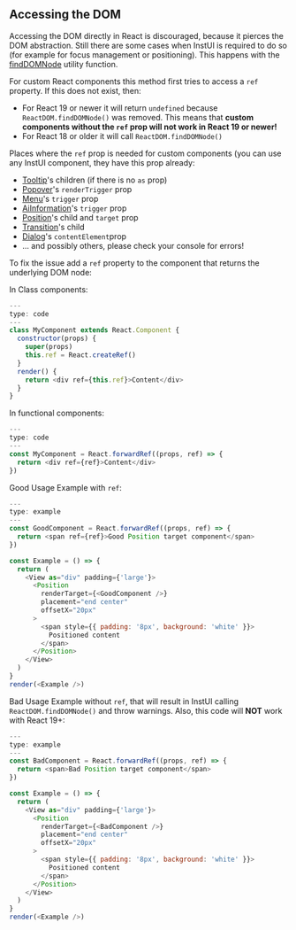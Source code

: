 
## Accessing the DOM

Accessing the DOM directly in React is discouraged, because it pierces the DOM abstraction. Still there are some cases when InstUI is required to do so (for example for focus management or positioning). This happens with the [findDOMNode](findDOMNode) utility function.

For custom React components this method first tries to access a `ref` property. If this does not exist, then:

- For React 19 or newer it will return `undefined` because `ReactDOM.findDOMNode()` was removed. This means that **custom components without the `ref` prop will not work in React 19 or newer!**
- For React 18 or older it will call `ReactDOM.findDOMNode()`

Places where the `ref` prop is needed for custom components (you can use any InstUI component, they have this prop already:

- [Tooltip](Tooltip)'s children (if there is no `as` prop)
- [Popover](Popover)'s `renderTrigger` prop
- [Menu](Menu)'s `trigger` prop
- [AiInformation](AiInformation)'s `trigger` prop
- [Position](Position)'s child and `target` prop
- [Transition](Transition)'s child
- [Dialog](Dialog)'s `contentElement`prop
- ... and possibly others, please check your console for errors!

To fix the issue add a `ref` property to the component that returns the underlying DOM node:

In Class components:

```javascript
---
type: code
---
class MyComponent extends React.Component {
  constructor(props) {
    super(props)
    this.ref = React.createRef()
  }
  render() {
    return <div ref={this.ref}>Content</div>
  }
}
```

In functional components:

```javascript
---
type: code
---
const MyComponent = React.forwardRef((props, ref) => {
  return <div ref={ref}>Content</div>
})
```

Good Usage Example with `ref`:

```js
---
type: example
---
const GoodComponent = React.forwardRef((props, ref) => {
  return <span ref={ref}>Good Position target component</span>
})

const Example = () => {
  return (
    <View as="div" padding={'large'}>
      <Position
        renderTarget={<GoodComponent />}
        placement="end center"
        offsetX="20px"
      >
        <span style={{ padding: '8px', background: 'white' }}>
          Positioned content
        </span>
      </Position>
    </View>
  )
}
render(<Example />)
```

Bad Usage Example without `ref`, that will result in InstUI calling `ReactDOM.findDOMNode()` and throw warnings. Also, this code will **NOT** work with React 19+:

```js
---
type: example
---
const BadComponent = React.forwardRef((props, ref) => {
  return <span>Bad Position target component</span>
})

const Example = () => {
  return (
    <View as="div" padding={'large'}>
      <Position
        renderTarget={<BadComponent />}
        placement="end center"
        offsetX="20px"
      >
        <span style={{ padding: '8px', background: 'white' }}>
          Positioned content
        </span>
      </Position>
    </View>
  )
}
render(<Example />)
```


